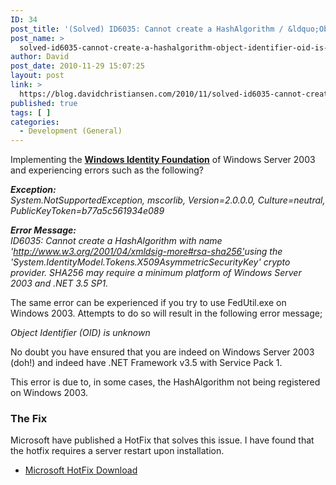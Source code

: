 ```yaml
---
ID: 34
post_title: '(Solved) ID6035: Cannot create a HashAlgorithm / &ldquo;Object Identifier (OID) is unknown&rdquo;'
post_name: >
  solved-id6035-cannot-create-a-hashalgorithm-object-identifier-oid-is-unknown
author: David
post_date: 2010-11-29 15:07:25
layout: post
link: >
  https://blog.davidchristiansen.com/2010/11/solved-id6035-cannot-create-a-hashalgorithm-object-identifier-oid-is-unknown/
published: true
tags: [ ]
categories:
  - Development (General)
---
```

<p>Implementing the <strong><a href="http://msdn.microsoft.com/en-us/security/aa570351.aspx">Windows Identity Foundation</a></strong> of Windows Server 2003 and experiencing errors such as the following?</p>  <p><em><strong>Exception:       <br></strong>System.NotSupportedException, mscorlib, Version=2.0.0.0, Culture=neutral, PublicKeyToken=b77a5c561934e089</em></p>  <p><em><strong>Error Message:       <br></strong>ID6035: Cannot create a HashAlgorithm with name '</em><a href="http://www.w3.org/2001/04/xmldsig-more#rsa-sha256'"><em>http://www.w3.org/2001/04/xmldsig-more#rsa-sha256'</em></a><em>using the 'System.IdentityModel.Tokens.X509AsymmetricSecurityKey' crypto provider. SHA256 may require a minimum platform of Windows Server 2003 and .NET 3.5 SP1.</em></p>  <p>The same error can be experienced if you try to use FedUtil.exe on Windows 2003. Attempts to do so will result in the following error message;</p>  <p><em>Object Identifier (OID) is unknown</em></p>  <p>No doubt you have ensured that you are indeed on Windows Server 2003 (doh!) and indeed have .NET Framework v3.5 with Service Pack 1.</p>  <p>This error is due to, in some cases, the HashAlgorithm not being registered on Windows 2003.</p>  <h3>The Fix</h3>  <p>Microsoft have published a HotFix that solves this issue. I have found that the hotfix requires a server restart upon installation.</p>  <ul>   <li><a href="http://support.microsoft.com/hotfix/KBHotfix.aspx?kbnum=968730&amp;kbln=en-us">Microsoft HotFix Download</a></li> </ul>